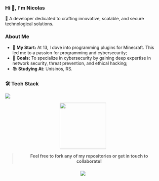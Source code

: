 ### Hi 👋, I'm Nicolas

🚀 A developer dedicated to crafting innovative, scalable, and secure technological solutions.

### **About Me**
- 🌱 **My Start:** At 13, I dove into programming plugins for Minecraft. This led me to a passion for programming and cybersecurity;
- 🎯 **Goals:** To specialize in cybersecurity by gaining deep expertise in network security, threat prevention, and ethical hacking;
- 📚 **Studying At**: Unisinos, RS.

### 🛠️ **Tech Stack**

<p align="left">
    <img src="https://skillicons.dev/icons?i=java,matlab,mysql,idea,vscode,linux"/>
</p>

<div align= "center">
  <img src = "https://github-readme-stats.vercel.app/api?username=adnicollas" height = "150"/>

> **Feel free to fork any of my repositories or get in touch to collaborate!**

<h3 align="center">
    <img src="https://quotes-github-readme.vercel.app/api?type=vertical&theme=dark&quote=The+best+way+to+predict+the+future+is+to+create+it.&author=Peter+Drucker">
</h3>
